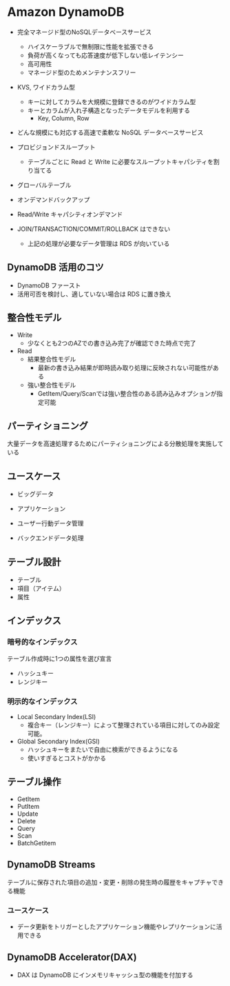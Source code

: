 # Amazon DynamoDB

- 完全マネージド型のNoSQLデータベースサービス
  - ハイスケーラブルで無制限に性能を拡張できる
  - 負荷が高くなっても応答速度が低下しない低レイテンシー
  - 高可用性
  - マネージド型のためメンテナンスフリー
- KVS, ワイドカラム型
  - キーに対してカラムを大規模に登録できるのがワイドカラム型
  - キーとカラムが入れ子構造となったデータモデルを利用する
    - Key, Column, Row
- どんな規模にも対応する高速で柔軟な NoSQL データベースサービス

- プロビジョンドスループット
  - テーブルごとに Read と Write に必要なスループットキャパシティを割り当てる
- グローバルテーブル
- オンデマンドバックアップ
- Read/Write キャパシティオンデマンド

- JOIN/TRANSACTION/COMMIT/ROLLBACK はできない
  - 上記の処理が必要なデータ管理は RDS が向いている

## DynamoDB 活用のコツ

- DynamoDB ファースト
- 活用可否を検討し、適していない場合は RDS に置き換え

## 整合性モデル

- Write
  - 少なくとも2つのAZでの書き込み完了が確認できた時点で完了
- Read
  - 結果整合性モデル
    - 最新の書き込み結果が即時読み取り処理に反映されない可能性がある
  - 強い整合性モデル
    - GetItem/Query/Scanでは強い整合性のある読み込みオプションが指定可能

## パーティショニング

大量データを高速処理するためにパーティショニングによる分散処理を実施している

## ユースケース

- ビッグデータ
- アプリケーション

- ユーザー行動データ管理
- バックエンドデータ処理

## テーブル設計

- テーブル
- 項目（アイテム）
- 属性

## インデックス

### 暗号的なインデックス

テーブル作成時に1つの属性を選び宣言

- ハッシュキー
- レンジキー

### 明示的なインデックス

- Local Secondary Index(LSI)
  - 複合キー（レンジキー）によって整理されている項目に対してのみ設定可能。
- Global Secondary Index(GSI)
  - ハッシュキーをまたいで自由に検索ができるようになる
  - 使いすぎるとコストがかかる

## テーブル操作

- GetItem
- PutItem
- Update
- Delete
- Query
- Scan
- BatchGetitem

## DynamoDB Streams

テーブルに保存された項目の追加・変更・削除の発生時の履歴をキャプチャできる機能

### ユースケース

- データ更新をトリガーとしたアプリケーション機能やレプリケーションに活用できる

## DynamoDB Accelerator(DAX)

- DAX は DynamoDB にインメモリキャッシュ型の機能を付加する
